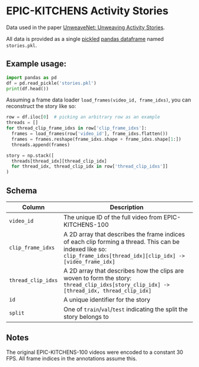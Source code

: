 # EPIC-KITCHENS Activity Stories

Data used in the paper [UnweaveNet: Unweaving Activity Stories](https://arxiv.org/abs/2112.10194).

All data is provided as a single [pickled](https://docs.python.org/3/library/pickle.html) [pandas dataframe](https://pandas.pydata.org/docs/reference/api/pandas.DataFrame.html) named `stories.pkl`.

## Example usage:
```python
import pandas as pd
df = pd.read_pickle('stories.pkl')
print(df.head())
```

Assuming a frame data loader `load_frames(video_id, frame_idxs)`, you can reconstruct the story like so:

```python
row = df.iloc[0]  # picking an arbitrary row as an example
threads = []
for thread_clip_frame_idxs in row['clip_frame_idxs']:
  frames = load_frames(row['video_id'], frame_idxs.flatten())
  frames = frames.reshape(frame_idxs.shape + frame_idxs.shape[1:])
  threads.append(frames)

story = np.stack([
  threads[thread_idx][thread_clip_idx]
  for thread_idx, thread_clip_idx in row['thread_clip_idxs']]
)
```

## Schema

| Column             | Description                                                                                                                                                          |
|--------------------|----------------------------------------------------------------------------------------------------------------------------------------------------------------------|
| `video_id`         | The unique ID of the full video from EPIC-KITCHENS-100                                                                                                               |
| `clip_frame_idxs`  | A 2D array that describes the frame indices of each clip forming a thread. This can be indexed like so: `clip_frame_idxs[thread_idx][clip_idx] -> [video_frame_idx]` |
| `thread_clip_idxs` | A 2D array that describes how the clips are woven to form the story: `thread_clip_idxs[story_clip_idx] -> [thread_idx, thread_clip_idx]`                             |
| `id`               | A unique identifier for the story                                                                                                                                    |
| `split`            | One of `train`/`val`/`test` indicating the split the story belongs to                                                                                                |


## Notes

The original EPIC-KITCHENS-100 videos were encoded to a constant 30 FPS. All frame indices in the annotations assume this.
